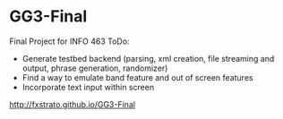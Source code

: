 # GG3-Final
Final Project for INFO 463
ToDo:
- Generate testbed backend (parsing, xml creation, file streaming and output, phrase generation, randomizer)
- Find a way to emulate band feature and out of screen features
- Incorporate text input within screen

http://fxstrato.github.io/GG3-Final

